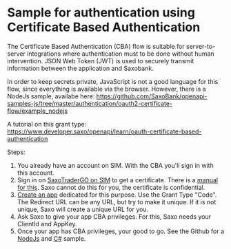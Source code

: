 # Sample for authentication using Certificate Based Authentication

The Certificate Based Authentication (CBA) flow is suitable for server-to-server integrations where authentication must to be done without human intervention.
JSON Web Token (JWT) is used to securely transmit information between the application and Saxobank.

In order to keep secrets private, JavaScript is not a good language for this flow, since everything is available via the browser. However, there is a NodeJs sample, availabe here: https://github.com/SaxoBank/openapi-samples-js/tree/master/authentication/oauth2-certificate-flow/example_nodejs

A tutorial on this grant type: https://www.developer.saxo/openapi/learn/oauth-certificate-based-authentication

Steps:
1. You already have an account on SIM. With the CBA you'll sign in with this account.
2. Sign in on [SaxoTraderGO on SIM](https://www.saxotrader.com/sim/d/myAccount) to get a certificate. There is a [manual for this](https://www.developer.saxo/openapi/learn/managing-certificates-in-myaccount).  Saxo cannot do this for you, the certificate is confidential.
3. [Create an app](https://www.developer.saxo/openapi/appmanagement) dedicated for this purpose. Use the Grant Type "Code". The Redirect URL can be any URL, but try to make it unique. If it is not unique, Saxo will create a unique URL for you.
4. Ask Saxo to give your app CBA privileges. For this, Saxo needs your ClientId and AppKey.
5. Once your app has CBA privileges, your good to go. See the Github for a [NodeJs](https://github.com/SaxoBank/openapi-samples-js/tree/master/authentication/oauth2-certificate-flow/example_nodejs) and [C#](https://github.com/SaxoBank/openapi-samples-csharp/tree/master/authentication/Authentication_Cba) sample.